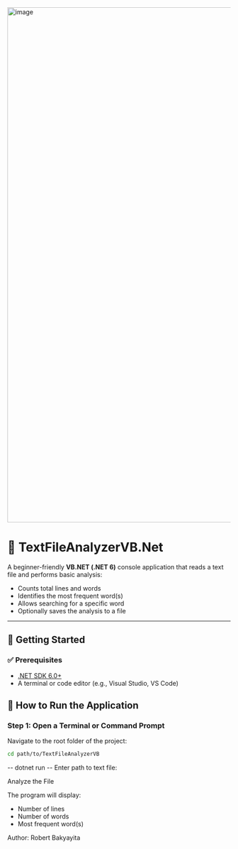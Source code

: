 <img width="1744" height="1161" alt="image" src="https://github.com/user-attachments/assets/431fdacb-5855-4fbb-b1f5-b9d618ebbade" />

# 📄 TextFileAnalyzerVB.Net

A beginner-friendly **VB.NET (.NET 6)** console application that reads a text file and performs basic analysis:
- Counts total lines and words
- Identifies the most frequent word(s)
- Allows searching for a specific word
- Optionally saves the analysis to a file

---

## 🚀 Getting Started

### ✅ Prerequisites
- [.NET SDK 6.0+](https://dotnet.microsoft.com/download)
- A terminal or code editor (e.g., Visual Studio, VS Code)

## 🚀 How to Run the Application
### Step 1: Open a Terminal or Command Prompt
Navigate to the root folder of the project:

```bash
cd path/to/TextFileAnalyzerVB
```
-- dotnet run
-- Enter path to text file:

Analyze the File

The program will display:
 
 - Number of lines
 - Number of words
 - Most frequent word(s)

Author:
Robert Bakyayita
